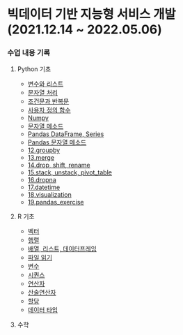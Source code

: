 # 빅데이터 기반 지능형 서비스 개발 (2021.12.14 ~ 2022.05.06)

### 수업 내용 기록

1. Python 기초

    * [변수와 리스트](https://github.com/ejcho3792/Bigdata_class/blob/master/python_code/py_211214.py)
    * [문자열 처리](https://github.com/ejcho3792/Bigdata_class/blob/master/python_code/py_211215_1.py)
    * [조건문과 반복문](https://github.com/ejcho3792/Bigdata_class/blob/master/python_code/py_211215_2.py)
    * [사용자 정의 함수](https://github.com/ejcho3792/Bigdata_class/blob/master/python_code/py_211215_3.py)
    * [Numpy](https://github.com/ejcho3792/Bigdata_class/blob/master/python_code/py_211215_4.py)
    * [문자열 메소드](https://github.com/ejcho3792/Bigdata_class/blob/master/python_code/py_211216_1.py)
    * [Pandas DataFrame, Series](https://github.com/ejcho3792/Bigdata_class/blob/master/python_code/py_211220_1.py)
    * [Pandas 문자열 메소드](https://github.com/ejcho3792/Bigdata_class/blob/master/python_code/py_211220_2.py)
    * [12.groupby](https://github.com/ejcho3792/Bigdata_class/blob/master/python_code/py_211227_1.py)
    * [13.merge](https://github.com/ejcho3792/Bigdata_class/blob/master/python_code/py_211227_2.py)
    * [14.drop, shift, rename](https://github.com/ejcho3792/Bigdata_class/blob/master/python_code/py_211228_1.py)
    * [15.stack, unstack, pivot_table](https://github.com/ejcho3792/Bigdata_class/blob/master/python_code/py_211228_2.py)
    * [16.dropna](https://github.com/ejcho3792/Bigdata_class/blob/master/python_code/py_211228_3.py)
    * [17.datetime](https://github.com/ejcho3792/Bigdata_class/blob/master/python_code/py_211229_1.py)
    * [18.visualization](https://github.com/ejcho3792/Bigdata_class/blob/master/python_code/py_211229_2.py)
    * [19.pandas_exercise](https://github.com/ejcho3792/Bigdata_class/blob/master/python_code/py_211229_3.py)

2. R 기초
    * [벡터](https://github.com/ejcho3792/Bigdata_class/blob/master/r_code/r_211220_1.R)
    * [행렬](https://github.com/ejcho3792/Bigdata_class/blob/master/r_code/r_211220_2.R)
    * [배열, 리스트, 데이터프레임](https://github.com/ejcho3792/Bigdata_class/blob/master/r_code/r_211220_3.R)
    * [파일 읽기](https://github.com/ejcho3792/Bigdata_class/blob/master/r_code/r_211220_4.R)
    * [변수](https://github.com/ejcho3792/Bigdata_class/blob/master/r_code/r_211220_5.R)
    * [시퀀스](https://github.com/ejcho3792/Bigdata_class/blob/master/r_code/r_211220_6.R)
    * [연산자](https://github.com/ejcho3792/Bigdata_class/blob/master/r_code/r_211222_1.R)
    * [산술연산자](https://github.com/ejcho3792/Bigdata_class/blob/master/r_code/r_211222_2.R)
    * [할당](https://github.com/ejcho3792/Bigdata_class/blob/master/r_code/r_211222_3.R)
    * [데이터 타입](https://github.com/ejcho3792/Bigdata_class/blob/master/r_code/r_211222_4.R)
    
3. 수학